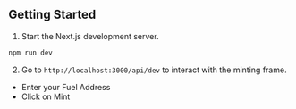 ## Getting Started

1. Start the Next.js development server.

```bash
npm run dev
```
2. Go to ```http://localhost:3000/api/dev``` to interact with the minting frame.

- Enter your Fuel Address
- Click on Mint
